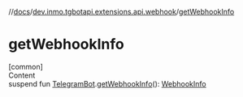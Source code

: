 //[docs](../../index.md)/[dev.inmo.tgbotapi.extensions.api.webhook](index.md)/[getWebhookInfo](get-webhook-info.md)



# getWebhookInfo  
[common]  
Content  
suspend fun [TelegramBot](../dev.inmo.tgbotapi.bot/index.md#%5Bdev.inmo.tgbotapi.bot%2FTelegramBot%2F%2F%2FPointingToDeclaration%2F%5D%2FClasslikes%2F625018081).[getWebhookInfo](get-webhook-info.md)(): [WebhookInfo](../dev.inmo.tgbotapi.types/-webhook-info/index.md)  



